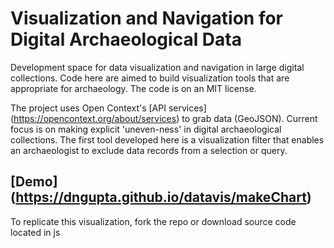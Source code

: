 # Visualization and Navigation for Digital Archaeological Data
Development space for data visualization and navigation in large digital collections. Code here are aimed to build visualization tools that are appropriate for archaeology. The code is on an MIT license.

The project uses Open Context's [API services] (https://opencontext.org/about/services) to grab data (GeoJSON). Current focus is on making explicit 'uneven-ness' in digital archaeological collections. The first tool developed here is a visualization filter that enables an archaeologist to exclude data records from a selection or query.

## [Demo] (https://dngupta.github.io/datavis/makeChart) 

To replicate this visualization, fork the repo or download source code located in js
